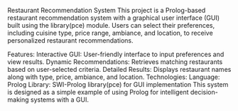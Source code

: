 Restaurant Recommendation System
This project is a Prolog-based restaurant recommendation system with a graphical user interface (GUI) built using the library(pce) module. Users can select their preferences, including cuisine type, price range, ambiance, and location, to receive personalized restaurant recommendations.

Features:
Interactive GUI: User-friendly interface to input preferences and view results.
Dynamic Recommendations: Retrieves matching restaurants based on user-selected criteria.
Detailed Results: Displays restaurant names along with type, price, ambiance, and location.
Technologies:
Language: Prolog
Library: SWI-Prolog library(pce) for GUI implementation
This system is designed as a simple example of using Prolog for intelligent decision-making systems with a GUI.

